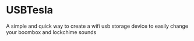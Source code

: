 # USBTesla
A simple and quick way to create a wifi usb storage device to easily change your boombox and lockchime sounds
